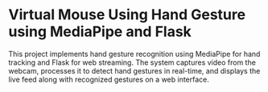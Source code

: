 <div class="container">
    <h1>Virtual Mouse Using Hand Gesture using MediaPipe and Flask</h1>
    <p>This project implements hand gesture recognition using MediaPipe for hand tracking and Flask for web streaming. The system captures video from the webcam, processes it to detect hand gestures in real-time, and displays the live feed along with recognized gestures on a web interface.</p>
</div>
